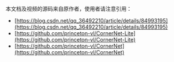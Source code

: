 
本文档及视频的源码来自原作者，使用者请注意引用：

* [https://blog.csdn.net/qq_36492210/article/details/84993195](https://blog.csdn.net/qq_36492210/article/details/84993195)
* [https://github.com/princeton-vl/CornerNet-Lite](https://github.com/princeton-vl/CornerNet-Lite)
* [https://github.com/princeton-vl/CornerNet](https://github.com/princeton-vl/CornerNet)